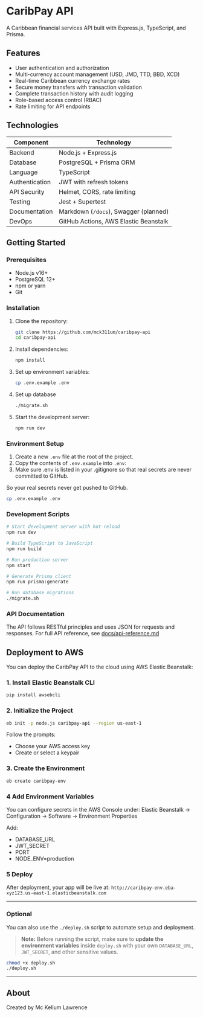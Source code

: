 # CaribPay API

A Caribbean financial services API built with Express.js, TypeScript, and Prisma.

## Features

- User authentication and authorization
- Multi-currency account management (USD, JMD, TTD, BBD, XCD)
- Real-time Caribbean currency exchange rates
- Secure money transfers with transaction validation
- Complete transaction history with audit logging
- Role-based access control (RBAC)
- Rate limiting for API endpoints

## Technologies

| Component      | Technology                            |
| -------------- | ------------------------------------- |
| Backend        | Node.js + Express.js                  |
| Database       | PostgreSQL + Prisma ORM               |
| Language       | TypeScript                            |
| Authentication | JWT with refresh tokens               |
| API Security   | Helmet, CORS, rate limiting           |
| Testing        | Jest + Supertest                      |
| Documentation  | Markdown (`/docs`), Swagger (planned) |
| DevOps         | GitHub Actions, AWS Elastic Beanstalk |

## Getting Started

### Prerequisites

- Node.js v16+
- PostgreSQL 12+
- npm or yarn
- Git

### Installation

1. Clone the repository:

   ```bash
   git clone https://github.com/mck311um/caribpay-api
   cd caribpay-api
   ```

2. Install dependencies:

   ```bash
   npm install
   ```

3. Set up environment variables:

   ```bash
   cp .env.example .env
   ```

4. Set up database

   ```bash
   ./migrate.sh
   ```

5. Start the development server:
   ```bash
   npm run dev
   ```

### Environment Setup

1. Create a new `.env` file at the root of the project.
2. Copy the contents of `.env.example` into `.env`:
3. Make sure .env is listed in your .gitignore so that real secrets are never committed to GitHub.

So your real secrets never get pushed to GitHub.

```bash
cp .env.example .env
```

### Development Scripts

```bash
# Start development server with hot-reload
npm run dev

# Build TypeScript to JavaScript
npm run build

# Run production server
npm start

# Generate Prisma client
npm run prisma:generate

# Run database migrations
./migrate.sh

```

### API Documentation

The API follows RESTful principles and uses JSON for requests and responses.
For full API reference, see [docs/api-reference.md](docs/api-reference.md)

## Deployment to AWS

You can deploy the CaribPay API to the cloud using AWS Elastic Beanstalk:

### 1. Install Elastic Beanstalk CLI

```bash
pip install awsebcli
```

### 2. Initialize the Project

```bash
eb init -p node.js caribpay-api --region us-east-1
```

Follow the prompts:

- Choose your AWS access key
- Create or select a keypair

### 3. Create the Environment

```bash
eb create caribpay-env
```

### 4 Add Environment Variables

You can configure secrets in the AWS Console under:
Elastic Beanstalk → Configuration → Software → Environment Properties

Add:

- DATABASE_URL
- JWT_SECRET
- PORT
- NODE_ENV=production

### 5 Deploy

After deployment, your app will be live at:
`http://caribpay-env.eba-xyz123.us-east-1.elasticbeanstalk.com`

---

### Optional

You can also use the `./deploy.sh` script to automate setup and deployment.

> **Note:** Before running the script, make sure to **update the environment variables** inside `deploy.sh` with your own `DATABASE_URL`, `JWT_SECRET`, and other sensitive values.

```bash
chmod +x deploy.sh
./deploy.sh
```

---

## About

Created by Mc Kellum Lawrence

